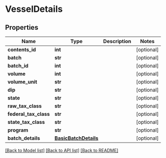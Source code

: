 # VesselDetails

## Properties
Name | Type | Description | Notes
------------ | ------------- | ------------- | -------------
**contents_id** | **int** |  | [optional] 
**batch** | **str** |  | [optional] 
**batch_id** | **int** |  | [optional] 
**volume** | **int** |  | [optional] 
**volume_unit** | **str** |  | [optional] 
**dip** | **str** |  | [optional] 
**state** | **str** |  | [optional] 
**raw_tax_class** | **str** |  | [optional] 
**federal_tax_class** | **str** |  | [optional] 
**state_tax_class** | **str** |  | [optional] 
**program** | **str** |  | [optional] 
**batch_details** | [**BasicBatchDetails**](BasicBatchDetails.md) |  | [optional] 

[[Back to Model list]](../README.md#documentation-for-models) [[Back to API list]](../README.md#documentation-for-api-endpoints) [[Back to README]](../README.md)

